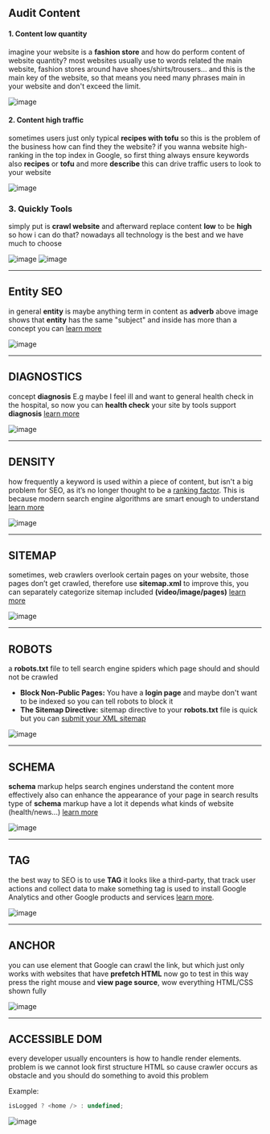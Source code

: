 ## Audit Content

#### 1. Content low quantity

imagine your website is a **fashion store** and how do perform content of website quantity?
most websites usually use to words related the main website,
fashion stores around have shoes/shirts/trousers... and this is the main key of the website,
so that means you need many phrases main in your website and don't exceed the limit.

![image](https://github.com/synasapmob/documentation/assets/42969529/0f651701-aac4-4bde-838c-5ff826298006)

#### 2. Content high traffic

sometimes users just only typical **recipes with tofu** so this is the problem of the business how
can find they the website? if you wanna website high-ranking in the top index in Google,
so first thing always ensure keywords also **recipes** or **tofu** and more **describe** this can drive traffic users to look to your website

![image](https://github.com/synasapmob/documentation/assets/42969529/8b723930-c067-4040-bfb3-73a58fc7374d)

### 3. Quickly Tools

simply put is **crawl website** and afterward replace content **low** to be **high**
so how i can do that? nowadays all technology is the best and we have much to choose

![image](https://github.com/synasapmob/documentation/assets/42969529/58479220-ed99-44f4-b2cd-129eb6af1ad6)
![image](https://github.com/synasapmob/documentation/assets/42969529/9674e5a4-6fe8-418d-b7ec-92e9a33cdab5)

<hr />

## Entity SEO

in general **entity** is maybe anything term in content as **adverb** above image shows that **entity** has the same "subject" and inside has more than a concept you can [learn more](https://www.infront.com/blog/the-ultimate-guide-to-entity-seo-an-introduction-to-entity-based-seo)

![image](https://github.com/synasapmob/documentation/assets/42969529/57e100f3-fb54-4170-8ac4-c4dd1a35bb9b)

<hr  />

## DIAGNOSTICS

concept **diagnosis** E.g maybe I feel ill and want to general health check in the hospital,
so now you can **health check** your site by tools support **diagnosis** [learn more](https://aicontentfy.com/en/blog/understanding-seo-diagnostics-for-optimal-website-performance)

![image](https://github.com/synasapmob/documentation/assets/42969529/78ce81ec-3fc8-43ab-800d-fd50b590841b)

<hr  />

## DENSITY

how frequently a keyword is used within a piece of content, but isn't a big problem for SEO,
as it’s no longer thought to be a [ranking factor](https://ahrefs.com/blog/google-ranking-factors/).
This is because modern search engine algorithms are smart enough to understand [learn more](https://blog.hubspot.com/marketing/keyword-density)

![image](https://github.com/synasapmob/documentation/assets/42969529/86885b57-cadb-4f6c-93e2-aa9f82f6c8e6)

<hr  />

## SITEMAP

sometimes, web crawlers overlook certain pages on your website,
those pages don’t get crawled, therefore use **sitemap.xml** to improve this,
you can separately categorize sitemap included **(video/image/pages)** [learn more](https://developers.google.com/search/docs/crawling-indexing/sitemaps/overview)

![image](https://github.com/synasapmob/documentation/assets/42969529/8a883aae-0dbe-436a-bef9-ae86a77a8fef)

<hr />

## ROBOTS

a **robots.txt** file to tell search engine spiders which page should and should not be crawled

- **Block Non-Public Pages:** You have a **login page** and maybe don't want to be indexed so you can tell robots to block it
- **The Sitemap Directive:** sitemap directive to your **robots.txt** file is quick but you can [submit your XML sitemap](https://search.google.com/search-console/about)

![image](https://github.com/synasapmob/documentation/assets/42969529/e4933131-dc47-4148-a9e5-0a5910feb513)

<hr />

## SCHEMA

**schema** markup helps search engines understand the content more effectively
also can enhance the appearance of your page in search results
type of **schema** markup have a lot it depends what kinds of website (health/news...) [learn more](https://schema.org/docs/schemas.html)

![image](https://github.com/synasapmob/documentation/assets/42969529/76a698e5-5610-4ea1-b23f-37817c414079)

<hr />

## TAG

the best way to SEO is to use **TAG** it looks like a third-party,
that track user actions and collect data to make something
tag is used to install Google Analytics and other Google products and services [learn more](https://www.semrush.com/blog/google-tag-manager/).

![image](https://github.com/synasapmob/documentation/assets/42969529/e641af5d-4ca6-41ae-b08e-9f72a475855a)

<hr />

## ANCHOR

you can use <a> element that Google can crawl the link, but which just only works with websites that have **prefetch HTML**
now go to test in this way press the right mouse and **view page source**, wow everything HTML/CSS shown fully

![image](https://github.com/synasapmob/documentation/assets/42969529/07ffa0a8-4b79-4f80-8265-957da0e3d00e)

<hr />

## ACCESSIBLE DOM

every developer usually encounters is how to handle render elements.
problem is we cannot look first structure HTML so cause crawler occurs as obstacle
and you should do something to avoid this problem

Example:

```js
isLogged ? <home /> : undefined;
```

![image](https://github.com/synasapmob/documentation/assets/42969529/c8f01b59-e253-468d-a54a-e2dbff3e3f2c)
